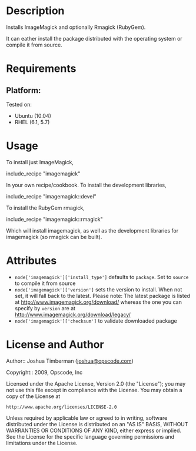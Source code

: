 Description
===========

Installs ImageMagick and optionally Rmagick (RubyGem).

It can eather install the package distributed with the operating system or compile it from source.

Requirements
============

## Platform:

Tested on:

* Ubuntu (10.04)
* RHEL (6.1, 5.7)

Usage
=====

To install just ImageMagick,

  include_recipe "imagemagick"

In your own recipe/cookbook. To install the development libraries,

  include_recipe "imagemagick::devel"

To install the RubyGem rmagick,

  include_recipe "imagemagick::rmagick"

Which will install imagemagick, as well as the development libraries for imagemagick (so rmagick can be built).

Attributes
==========

* `node['imagemagick']['install_type']` defaults to `package`. Set to `source` to compile it from source
* `node['imagemagick']['version']` sets the version to install.
  When not set, it will fall back to the latest.
  Please note: The latest package is listed at http://www.imagemagick.org/download/ whereas the one you can specify by `version` are at http://www.imagemagick.org/download/legacy/
* `node['imagemagick']['checksum']` to validate downloaded package

License and Author
==================

Author:: Joshua Timberman (<joshua@opscode.com>)

Copyright:: 2009, Opscode, Inc

Licensed under the Apache License, Version 2.0 (the "License");
you may not use this file except in compliance with the License.
You may obtain a copy of the License at

    http://www.apache.org/licenses/LICENSE-2.0

Unless required by applicable law or agreed to in writing, software
distributed under the License is distributed on an "AS IS" BASIS,
WITHOUT WARRANTIES OR CONDITIONS OF ANY KIND, either express or implied.
See the License for the specific language governing permissions and
limitations under the License.
